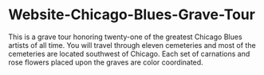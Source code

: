 # Website-Chicago-Blues-Grave-Tour
This is a grave tour honoring twenty-one of the greatest Chicago Blues artists of all time. You will travel through eleven cemeteries and most of the cemeteries are located southwest of Chicago. Each set of carnations and rose flowers placed upon the graves are color coordinated.
